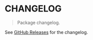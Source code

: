 # CHANGELOG

> Package changelog.

See [GitHub Releases](https://github.com/stdlib-js/ndarray-base-dtype2c/releases) for the changelog.